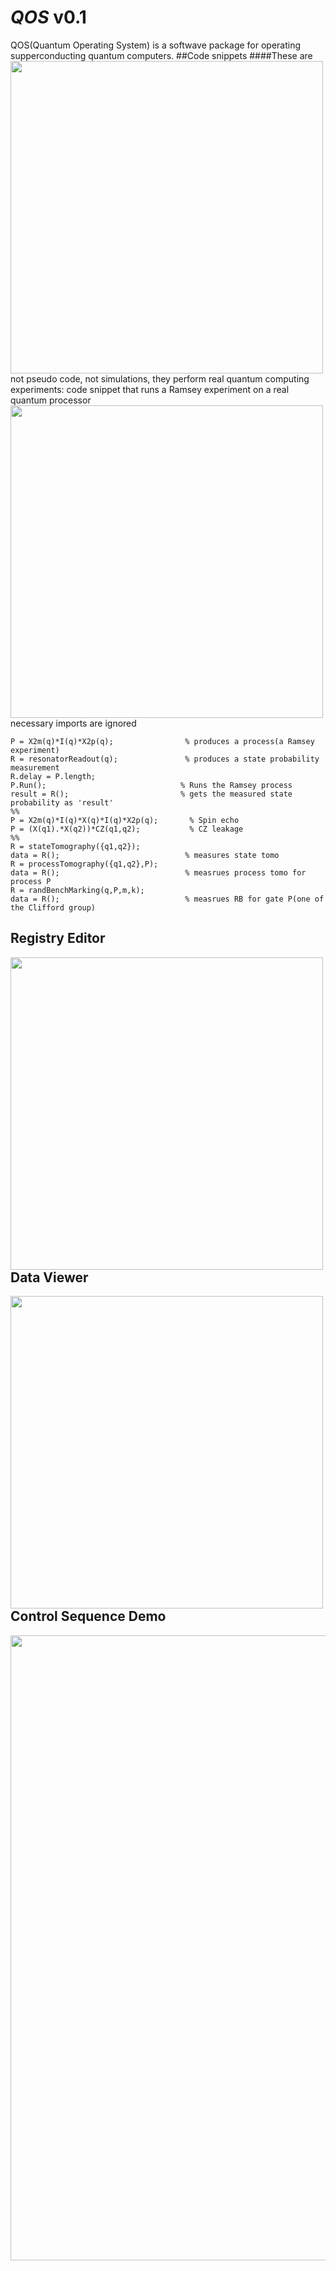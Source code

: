 # _QOS_ v0.1
QOS(Quantum Operating System) is a softwave package for operating supperconducting quantum computers. 
<a href="url"><img src="https://github.com/YulinWu/QOS-v0.1/blob/master/qos/img/400dpiLogoCropped.png" align="left"  width="500" ></a>
##Code snippets
####These are not pseudo code, not simulations, they perform real quantum computing experiments:
code snippet that runs a Ramsey experiment on a real quantum processor
<a href="url"><img src="https://github.com/YulinWu/QOS-v0.1/blob/master/qos/img/RamseyCodeSnippet.png" align="left"  width="500" ></a>

necessary imports are ignored

```
P = X2m(q)*I(q)*X2p(q);				   % produces a process(a Ramsey experiment)
R = resonatorReadout(q);			   % produces a state probability measurement
R.delay = P.length;
P.Run();							  % Runs the Ramsey process
result = R();						  % gets the measured state probability as 'result'
%%
P = X2m(q)*I(q)*X(q)*I(q)*X2p(q);		% Spin echo
P = (X(q1).*X(q2))*CZ(q1,q2);		    % CZ leakage
%%
R = stateTomography({q1,q2});		   
data = R();							   % measures state tomo
R = processTomography({q1,q2},P);		
data = R();							   % measrues process tomo for process P
R = randBenchMarking(q,P,m,k);			
data = R();							   % measrues RB for gate P(one of the Clifford group)
```
## Registry Editor
<a href="url"><img src="https://github.com/YulinWu/QOS-v0.1/blob/master/qos/img/RegistryEditor.PNG" align="left"  width="500" ></a>
## Data Viewer
<a href="url"><img src="https://github.com/YulinWu/QOS-v0.1/blob/master/qos/img/DataViewer.PNG" align="left"  width="500" ></a>
## Control Sequence Demo
<a href="url"><img src="https://github.com/YulinWu/QOS-v0.1/blob/master/qos/img/sequence_demo.png?raw=true" align="left"  width="1000" ></a>







